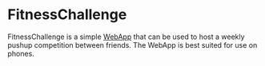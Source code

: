 # FitnessChallenge
FitnessChallenge is a simple [WebApp](https://DanielEtaat.github.io/FitnessChallenge/index.html) that can be used to host a weekly pushup competition between friends.
The WebApp is best suited for use on phones.
